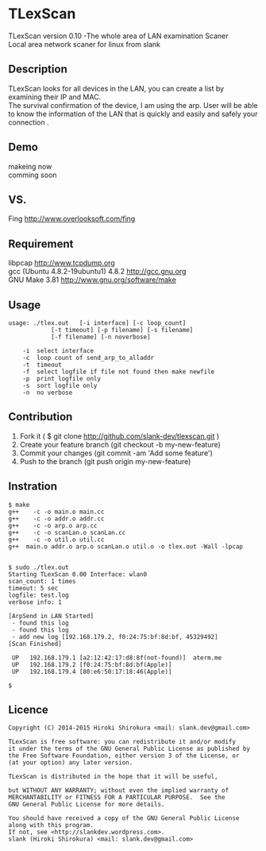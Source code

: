 # TLexScan 
TLexScan version 0.10 -The whole area of LAN examination Scaner  
Local area network scaner for linux from slank  

## Description
TLexScan looks for all devices  in the LAN, 
you can create a list by examining their IP and MAC.  
The survival confirmation of the device, I am using the arp.
User will be able to know the information of the LAN 
that is quickly and easily and safely your connection .  

## Demo
 makeing now  
 comming soon  

## VS.
 Fing <http://www.overlooksoft.com/fing>  

## Requirement
 libpcap <http://www.tcpdump.org>  
 gcc (Ubuntu 4.8.2-19ubuntu1) 4.8.2 <http://gcc.gnu.org>  
 GNU Make 3.81 <http://www.gnu.org/software/make>  

## Usage

	usage: ./tlex.out	[-i interface] [-c loop_count]
				[-t timeout] [-p filename] [-s filename]
				[-f filename] [-n noverbose]

		-i	select interface
		-c	loop count of send_arp_to_alladdr
		-t	timeout
		-f	select logfile if file not found then make newfile
		-p	print logfile only
		-s	sort logfile only
		-n	no verbose


## Contribution
1. Fork it ( $ git clone http://github.com/slank-dev/tlexscan.git )
2. Create your feature branch (git checkout -b my-new-feature)
3. Commit your changes (git commit -am 'Add some feature')
4. Push to the branch (git push origin my-new-feature)


## Instration
	 
	$ make
	g++    -c -o main.o main.cc
	g++    -c -o addr.o addr.cc
	g++    -c -o arp.o arp.cc
	g++    -c -o scanLan.o scanLan.cc
	g++    -c -o util.o util.cc
	g++  main.o addr.o arp.o scanLan.o util.o -o tlex.out -Wall -lpcap


	$ sudo ./tlex.out 
	Starting TLexScan 0.00 Interface: wlan0
	scan_count: 1 times
	timeout: 5 sec
	logfile: test.log
	verbose info: 1

	[ArpSend in LAN Started] 
	 - found this log
	 - found this log
	 - add new log [192.168.179.2, f0:24:75:bf:8d:bf, 45329492]
	[Scan Finished]

	 UP	  192.168.179.1	[a2:12:42:17:d8:8f(not-found)]	aterm.me
	 UP	  192.168.179.2	[f0:24:75:bf:8d:bf(Apple)]	
	 UP	  192.168.179.4	[80:e6:50:17:18:46(Apple)]	
	
	$ 
 

## Licence
 
	Copyright (C) 2014-2015 Hiroki Shirokura <mail: slank.dev@gmail.com>

	TLexScan is free software: you can redistribute it and/or modify
	it under the terms of the GNU General Public License as published by
	the Free Software Foundation, either version 3 of the License, or
	(at your option) any later version.

	TLexScan is distributed in the hope that it will be useful,

	but WITHOUT ANY WARRANTY; without even the implied warranty of
	MERCHANTABILITY or FITNESS FOR A PARTICULAR PURPOSE.  See the
	GNU General Public License for more details.

	You should have received a copy of the GNU General Public License
	along with this program.  
	If not, see <http://slankdev.wordpress.com>.
	slank (Hiroki Shirokura) <mail: slank.dev@gmail.com>
